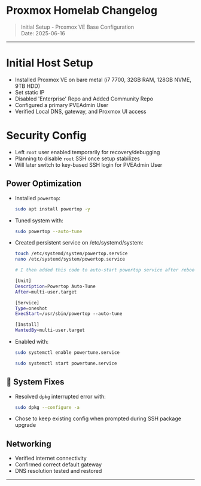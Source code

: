 # Proxmox Homelab Changelog
> Initial Setup - Proxmox VE Base Configuration  
> Date: 2025-06-16

---

# Initial Host Setup
- Installed Proxmox VE on bare metal (i7 7700, 32GB RAM, 128GB NVME, 9TB HDD)
- Set static IP
- Disabled 'Enterprise' Repo and Added Community Repo
- Configured a primary PVEAdmin User
- Verified Local DNS, gateway, and Proxmox UI access

# Security Config
- Left `root` user enabled temporarily for recovery/debugging
- Planning to disable `root` SSH once setup stabilizes
- Will later switch to key-based SSH login for PVEAdmin User

## Power Optimization
- Installed `powertop`:
  ```bash
  sudo apt install powertop -y
  ```
- Tuned system with:
  ```bash
  sudo powertop --auto-tune
  ```
- Created persistent service on /etc/systemd/system:
  ```bash ini
  touch /etc/systemd/system/powertop.service
  nano /etc/systemd/system/powertop.service

  # I then added this code to auto-start powertop service after reboot

  [Unit]
  Description=Powertop Auto-Tune
  After=multi-user.target

  [Service]
  Type=oneshot
  ExecStart=/usr/sbin/powertop --auto-tune

  [Install]
  WantedBy=multi-user.target
  ```

- Enabled with:
  ```bash
  sudo systemctl enable powertune.service
  ```
  ```bash
  sudo systemctl start powertune.service
  ```

## 🔧 System Fixes
- Resolved `dpkg` interrupted error with:
  ```bash
  sudo dpkg --configure -a
  ```
- Chose to keep existing config when prompted during SSH package upgrade

## Networking
- Verified internet connectivity
- Confirmed correct default gateway 
- DNS resolution tested and restored

---
